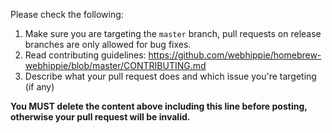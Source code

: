 Please check the following:

1. Make sure you are targeting the `master` branch, pull requests on release branches are only allowed for bug fixes.
2. Read contributing guidelines: https://github.com/webhippie/homebrew-webhippie/blob/master/CONTRIBUTING.md
3. Describe what your pull request does and which issue you're targeting (if any)

**You MUST delete the content above including this line before posting, otherwise your pull request will be invalid.**
